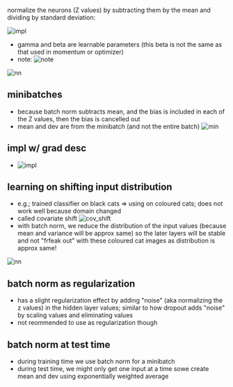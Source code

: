 normalize the neurons (Z values) by subtracting them by the mean and dividing by standard deviation:

![impl](https://i.gyazo.com/3c2c705c1864fe21c2aa1bb9bd881183.pngV)
  - gamma and beta are learnable parameters (this beta is not the same as that used in momentum or optimizer)
  - note: ![note](https://i.gyazo.com/8e2cbb535253a70313e5d5d3ab639129.png)
  
![nn](https://i.gyazo.com/af02c4faa36b07ce072da91dab6873b0.png)

## minibatches
  - because batch norm subtracts mean, and the bias is included in each of the Z values, then the bias is cancelled out
  - mean and dev are from the minibatch (and not the entire batch)
  ![min](https://i.gyazo.com/16b3eccae1a247f666f82a63618f2950.png)
  
## impl w/ grad desc
  - ![impl](https://i.gyazo.com/ad7f8a6cf14163902c8eb1920f7f0327.png)
  
## learning on shifting input distribution
  - e.g.; trained classifier on black cats => using on coloured cats; does not work well because domain changed
  - called covariate shift
![cov_shift](https://i.gyazo.com/64915e6288b71d293007131b3cc71c35.png)
  - with batch norm, we reduce the distribution of the input values (because mean and variance will be approx same) so the later layers will be stable and not "frfeak out" with these coloured cat images as distribution is approx same!

![nn](https://i.gyazo.com/b175e8e730889967e90feba9ed92a71f.png)
  
## batch norm as regularization
  - has a slight regularization effect by adding "noise" (aka normalizing the z values) in the hidden layer values; similar to how dropout adds "noise" by scaling values and eliminating values 
  - not reommended to use as regularization though
  
## batch norm at test time
  - during training time we use batch norm for a minibatch 
  - during test time, we might only get one input at a time sowe create mean and dev using exponentially weighted average
  
